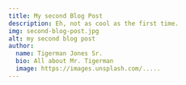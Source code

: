 ```yaml
---
title: My second Blog Post
description: Eh, not as cool as the first time.
img: second-blog-post.jpg
alt: my second blog post
author:
  name: Tigerman Jones Sr.
  bio: All about Mr. Tigerman
  image: https://images.unsplash.com/.....
---
```



<info-box>
  <template #info-box>
    Lorem ipsum dolor sit amet consectetur adipisicing elit. Fuga repudiandae animi, nisi beatae nam quisquam laboriosam nemo totam provident eligendi excepturi culpa nesciunt soluta veniam, natus magni delectus dolorem exercitationem pariatur omnis tenetur illum ad libero quibusdam? Quasi, deleniti accusamus voluptates ab a sapiente non pariatur expedita placeat nobis id!Lorem ipsum dolor sit amet consectetur adipisicing elit. Fuga repudiandae animi, nisi beatae nam quisquam laboriosam nemo totam provident eligendi excepturi culpa nesciunt soluta veniam, natus magni delectus dolorem exercitationem pariatur omnis tenetur illum ad libero quibusdam?
  </template>
</info-box>